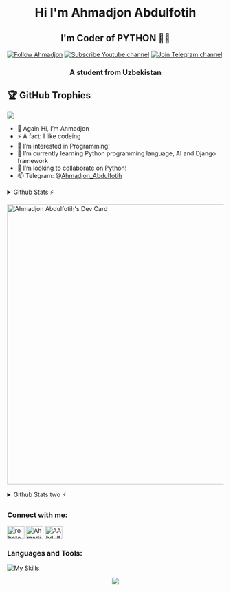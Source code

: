 <div id="header" align="center">
<h1>Hi I'm Ahmadjon Abdulfotih </h1></div>
<div align="center">
<h2>I'm Coder of PYTHON 👨‍💻 </h1></div>

<p><a href="https://github.com/Ahmadjon365">
<img alt="Follow Ahmadjon" src="https://img.shields.io/static/v1?label=Follow&message=Ahmadjon365&style=for-the-badge&color=4A90E2&labelColor=222222" /></a>
<a href="https://www.youtube.com/@dasturlash08">
<img alt="Subscribe Youtube channel" src="https://img.shields.io/static/v1?label=Subscribe&message=Youtube-Channel&style=for-the-badge&color=4A90E2&labelColor=222222" /></a>
<a href="https://t.me/Rasmlar_va_malumotlar_uz">
<img alt="Join Telegram channel" src="https://img.shields.io/static/v1?label=Join&message=Telegram-Channel&style=for-the-badge&color=4A90E2&labelColor=222222" /></a> </p>

<h3 align="center">A student from Uzbekistan</h3>


## 🏆 GitHub Trophies
![](https://github-profile-trophy.vercel.app/?username=Ahmadjon365&theme=radical&no-frame=true&no-bg=true&margin-w=4)
</a>

- 👋 Again Hi, I’m Ahmadjon
- ⚡️ A fact: I like codeing
- 👀 I’m interested in Programming!
- 🌱 I’m currently learning Python programming language, AI and Django framework
- 💞️ I’m looking to collaborate on Python!
- 📫 Telegram: @[Ahmadjon_Abdulfotih](https://t.me/Ahmadjon_Abdulfotih)

<details>
<summary>Github Stats ⚡</summary>
<p align="center">
<img src="https://github-profile-summary-cards.vercel.app/api/cards/profile-details?username=Ahmadjon365&theme=2077">
<img align="center" src="https://github-profile-summary-cards.vercel.app/api/cards/stats?username=Ahmadjon365&theme=2077">
<img align="center" src="https://github-profile-summary-cards.vercel.app/api/cards/productive-time?username=Ahmadjon365&theme=2077&utcOffset=5"><br><br><p align="center">
</p>
</details>

<a href="https://app.daily.dev/ahmadjon_365"><img src="https://api.daily.dev/devcards/v2/XsQYQpg8Fvt3a0VI188Qg.png?type=wide&r=6qq" width="652" alt="Ahmadjon Abdulfotih's Dev Card"/></a>

<details>
<summary>Github Stats two ⚡</summary>
<p><img align="right" src="https://github-readme-stats.vercel.app/api/top-langs/?username=Ahmadjon365&layout=compact" /></p>
<p align="left">&nbsp;<img align="center" src="https://github-readme-stats.vercel.app/api?username=Ahmadjon365&show_icons=true&locale=en" alt="Ahmadjon365" /></p>
<!-- <p align="left"><img align="center" src="https://github-readme-streak-stats.herokuapp.com/?user=Ahmadjon365&" alt="Ahmadjon365" /></p> -->
</details>

<h3 align="left">Connect with me:</h3>
<p align="left">
<a href="https://www.youtube.com/@dasturlash08" target="blank"><img align="center" src="https://raw.githubusercontent.com/rahuldkjain/github-profile-readme-generator/master/src/images/icons/Social/youtube.svg" alt="robotoproprogramtexno" height="30" width="40" /></a>
<a href="https://www.linkedin.com/in/ahmadjon-abdulfotih-222a6a2a5/" target="blank"><img align="center" src="https://raw.githubusercontent.com/rahuldkjain/github-profile-readme-generator/master/src/images/icons/Social/linked-in-alt.svg" alt="Ahmadjon365" height="30" width="40" /></a>
<a href="https://twitter.com/AAbdulfotih" target="blank"><img align="center" src="https://raw.githubusercontent.com/rahuldkjain/github-profile-readme-generator/master/src/images/icons/Social/twitter.svg" alt="AAbdulfotih" height="30" width="40" /></a>
</p>

<h3 align="left">Languages and Tools:</h3>

[![My Skills](https://skillicons.dev/icons?i=linux,ubuntu,windows,cpp,python,django,fastapi,qt,postgresql,sqlite,mongodb,git,html,css,vscode,arduino,discord,figma,github,ai,instagram,ps,pr,pycharm,linkedin,dotnet,ideajavajs)](https://skillicons.dev)

<p align="center"><img src="https://capsule-render.vercel.app/api?type=waving&color=gradient&height=100&section=footer"/></p>
